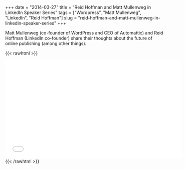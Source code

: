+++
date = "2014-03-27"
title = "Reid Hoffman and Matt Mullenweg in LinkedIn Speaker Series"
tags = ["Wordpress", "Matt Mullenweg", "LinkedIn", "Reid Hoffman"]
slug = "reid-hoffman-and-matt-mullenweg-in-linkedin-speaker-series"
+++


Matt Mullenweg (co-founder of WordPress and CEO of Automattic) and Reid Hoffman (LinkedIn co-founder) share their thoughts about the future of online publishing (among other things).

{{< rawhtml >}}

<iframe width="560" height="315" src="//www.youtube-nocookie.com/embed/LMGb2UoNFYM?rel=0" frameborder="0" allowfullscreen></iframe>

<div style="clear: both;"></div>
{{< /rawhtml >}}